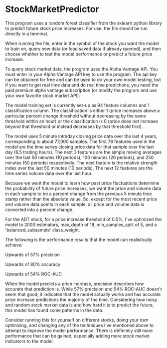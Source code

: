# StockMarketPredictor

This program uses a random forest classifier from the sklearn python library to predict future stock price increases. For use, the file should be run directly in a terminal.

When running the file, enter in the symbol of the stock you want the model to train on, query new data (or load saved data if already queried), and then choose whether to test the model performance or predict a future price increase.

To query stock market data, the program uses the Alpha Vantage API. You must enter in your Alpha Vantage API key to use the program. The api key can be obtained for free and can be used to do your own model testing, but if you want to get real time data and do real time predictions, you need the paid premium alpha vantage subscription (or modify the program and use your own favorite stock market API).

The model training set is currently set-up as 94 feature columns and 1 classification column. The classification is either 1 (price increases above a particular percent change threshold without decreasing by the same threshold within an hour) or the classification is 0 (price does not increase beyond that threshold or instead decreases by that threshold first).

The model uses 5 minute intraday closing price data over the last 4 years, corresponding to about 77,000 samples. The first 78 features used in the model are the time series closing price data for that sample over the last day (6.5 trading hours). The next 3 features are the simple moving averages over the last 50 minutes (10 periods), 100 minutes (20 periods), and 250 minutes (50 periods) respectively. The next feature is the relative strength index over the last 50 minutes (10 periods). The next 12 features are the time series volume data over the last hour.

Because we want the model to learn how past price fluctuations determine the probability of future price increases, we want the price and volume data in each sample to be a percent change from the previous 5 minute time stamp rather than the absolute value. So, except for the most recent price and volume data points in each sample, all price and volume data is converted into a percent change.

For the ADT stock, for a price increase threshold of 0.5%, I've optimized the model to 2000 estimators, max_depth of 18, min_samples_split of 5, and a 'balanced_subsample' class_weight.

The following is the performance results that the model can realistically achieve:

Upwards of 57% precision

Upwards of 80% accuracy

Upwards of 54% ROC-AUC

When the model predicts a price increase, precision describes how accurate that prediction is. While 57% precision and 54% ROC-AUC doesn't seem that good, it indicates that the model actually works and has accurate price increase predictions the majority of the time. Considering how noisy and random stock market data is and how hard it is to predict the future, this model has found some patterns in the data.

Consider running this for yourself on different stocks, doing your own optimizing, and changing any of the techniques I've mentioned above to attempt to improve the model performance. There is definitely still more performance that can be gained, especially adding more stock market indicators to the model.
